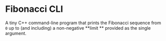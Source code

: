 # Fibonacci CLI

A tiny C++ command-line program that prints the Fibonacci sequence from `0` up to (and including) a non-negative **limit
** provided as the single argument.